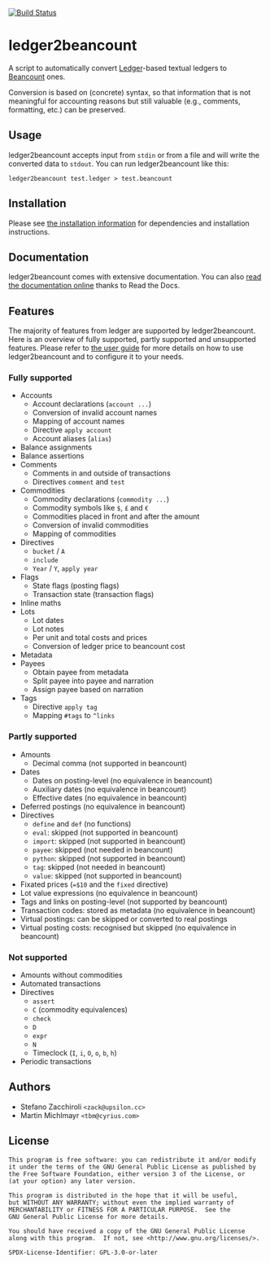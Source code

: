 [![Build Status](https://travis-ci.org/beancount/ledger2beancount.svg?branch=master)](https://travis-ci.org/beancount/ledger2beancount)


# ledger2beancount

A script to automatically convert [Ledger](https://www.ledger-cli.org/)-based
textual ledgers to [Beancount](http://furius.ca/beancount/) ones.

Conversion is based on (concrete) syntax, so that information that is not
meaningful for accounting reasons but still valuable (e.g., comments,
formatting, etc.) can be preserved.


## Usage

ledger2beancount accepts input from `stdin` or from a file and will write
the converted data to `stdout`.  You can run ledger2beancount like this:

    ledger2beancount test.ledger > test.beancount


## Installation

Please see [the installation information](docs/installation.md) for
dependencies and installation instructions.

## Documentation

ledger2beancount comes with extensive documentation.  You can also [read
the documentation online](https://ledger2beancount.readthedocs.io/)
thanks to Read the Docs.

## Features

The majority of features from ledger are supported by ledger2beancount.  Here
is an overview of fully supported, partly supported and unsupported features.
Please refer to [the user guide](docs/guide.md) for more details on how to
use ledger2beancount and to configure it to your needs.

### Fully supported

* Accounts
    * Account declarations (`account ...`)
    * Conversion of invalid account names
    * Mapping of account names
    * Directive `apply account`
    * Account aliases (`alias`)
* Balance assignments
* Balance assertions
* Comments
    * Comments in and outside of transactions
    * Directives `comment` and `test`
* Commodities
    * Commodity declarations (`commodity ...`)
    * Commodity symbols like `$`, `£` and `€`
    * Commodities placed in front and after the amount
    * Conversion of invalid commodities
    * Mapping of commodities
* Directives
    * `bucket` / `A`
    * `include`
    * `Year` / `Y`, `apply year`
* Flags
    * State flags (posting flags)
    * Transaction state (transaction flags)
* Inline maths
* Lots
    * Lot dates
    * Lot notes
    * Per unit and total costs and prices
    * Conversion of ledger price to beancount cost
* Metadata
* Payees
    * Obtain payee from metadata
    * Split payee into payee and narration
    * Assign payee based on narration
* Tags
    * Directive `apply tag`
    * Mapping `#tags` to `^links`

### Partly supported

* Amounts
    * Decimal comma (not supported in beancount)
* Dates
    * Dates on posting-level (no equivalence in beancount)
    * Auxiliary dates (no equivalence in beancount)
    * Effective dates (no equivalence in beancount)
* Deferred postings (no equivalence in beancount)
* Directives
    * `define` and `def` (no functions)
    * `eval`: skipped (not supported in beancount)
    * `import`: skipped (not supported in beancount)
    * `payee`: skipped (not needed in beancount)
    * `python`: skipped (not supported in beancount)
    * `tag`: skipped (not needed in beancount)
    * `value`: skipped (not supported in beancount)
* Fixated prices (`=$10` and the `fixed` directive)
* Lot value expressions (no equivalence in beancount)
* Tags and links on posting-level (not supported by beancount)
* Transaction codes: stored as metadata (no equivalence in beancount)
* Virtual postings: can be skipped or converted to real postings
* Virtual posting costs: recognised but skipped (no equivalence in beancount)

### Not supported

* Amounts without commodities
* Automated transactions
* Directives
    * `assert`
    * `C` (commodity equivalences)
    * `check`
    * `D`
    * `expr`
    * `N`
    * Timeclock (`I`, `i`, `O`, `o`, `b`, `h`)
* Periodic transactions


## Authors

* Stefano Zacchiroli `<zack@upsilon.cc>`
* Martin Michlmayr `<tbm@cyrius.com>`


## License

    This program is free software: you can redistribute it and/or modify
    it under the terms of the GNU General Public License as published by
    the Free Software Foundation, either version 3 of the License, or
    (at your option) any later version.

    This program is distributed in the hope that it will be useful,
    but WITHOUT ANY WARRANTY; without even the implied warranty of
    MERCHANTABILITY or FITNESS FOR A PARTICULAR PURPOSE.  See the
    GNU General Public License for more details.

    You should have received a copy of the GNU General Public License
    along with this program.  If not, see <http://www.gnu.org/licenses/>.

    SPDX-License-Identifier: GPL-3.0-or-later
